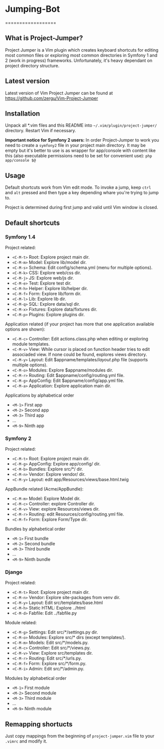 # Jumping-Bot
==================

What is Project-Jumper?
-----------------------

Project Jumper is a Vim plugin which creates keyboard shortcuts for editing most common files or exploring most common directories
in Symfony 1 and 2 (work in progress) frameworks. Unfortunately, it's heavy dependant on project directory structure.

Latest version
--------------

Latest version of Vim Project Jumper can be found at https://github.com/zergu/Vim-Project-Jumper

Installation
------------

Unpack all *.vim files and this README into `~/.vim/plugin/project-jumper/` directory. Restart Vim if necessary.

**Important notice for Symfony 2 users:** In order Project-Jumper to work you need to create a `symfony2` file in your project main directory.
It may be empty but it's better to use is as wrapper for app/console with content like this (also executable permissions need to be set for convenient
use):
`php app/console $@`

Usage
-----

Default shortcuts work from Vim edit mode. To invoke a jump, keep `ctrl` and `alt` pressed and then type a key depending whare you're trying to jump to.

Project is determined during first jump and valid until Vim window is closed.

Default shortcuts
-----------------

### Symfony 1.4 ###

Project related:

* `<C-M-t>` Root: Explore project main dir.
* `<C-M-m>` Model: Explore lib/model dir.
* `<C-M-s>` Schema: Edit config/schema.yml (menu for multiple options).
* `<C-M-k>` CSS: Explore web/css dir.
* `<C-M-j>` JS: Explore web/js dir.
* `<C-M-e>` Test: Explore test dir.
* `<C-M-h>` Helper: Explore lib/helper dir.
* `<C-M-f>` Form: Explore lib/form dir.
* `<C-M-l>` Lib: Explore lib dir.
* `<C-M-q>` SQL: Explore data/sql dir.
* `<C-M-x>` Fixtures: Explore data/fixtures dir.
* `<C-M-p>` Plugins: Explore plugins dir.

Application related (if your project has more that one application available options are shown):

* `<C-M-c>` Controller: Edit actions.class.php when editing or exploring module templates.
* `<C-M-v>` View: While cursor is placed on function header tries to edit associaded view. If none could be found, explores views directory.
* `<C-M-y>` Layout: Edit $appname/templates/*layout*.php file (supports multiple options).
* `<C-M-o>` Modules: Explore $appname/modules dir.
* `<C-M-r>` Routing: Edit $appname/config/routing.yml file.
* `<C-M-g>` AppConfig: Edit $appname/config/app.yml file.
* `<C-M-a>` Application: Explore application main dir.

Applications by alphabetical order

* `<M-1>` First app
* `<M-2>` Second app
* `<M-3>` Third app
* …
* `<M-9>` Ninth app

### Symfony 2 ###

Project related:

* `<C-M-t>` Root: Explore project main dir.
* `<C-M-g>` AppConfig: Explore app/config/ dir.
* `<C-M-b>` Bundles: Explore src/\*/ dir.
* `<C-M-n>` Vendor: Explore vendor/ dir.
* `<C-M-y>` Layout: edit app/Resources/views/base.html.twig

AppBundle related (Acme/AppBundle):

* `<C-M-m>` Model: Explore Model dir.
* `<C-M-c>` Controller: explore Controller dir.
* `<C-M-v>` View: explore Resources/views dir.
* `<C-M-r>` Routing: edit Resources/config/routing.yml file.
* `<C-M-f>` Form: Explore Form/Type dir.

Bundles by alphabetical order

* `<M-1>` First bundle
* `<M-2>` Second bundle
* `<M-3>` Third bundle
* …
* `<M-9>` Ninth bundle

### Django ###

Project related:

* `<C-M-t>` Root: Explore project main dir.
* `<C-M-n>` Vendor: Explore site-packages from venv dir.
* `<C-M-y>` Layout: Edit src/templates/base.html
* `<C-M-h>` Static HTML: Explore ../html
* `<C-M-d>` Fabfile: Edit ../fabfile.py

Module related:

* `<C-M-g>` Settings: Edit src/\*/settings.py dir.
* `<C-M-o>` Modules: Explore src/\* dirs (except templates/).
* `<C-M-m>` Models: Edit src/\*/models.py.
* `<C-M-c>` Controller: Edit src/\*/views.py.
* `<C-M-v>` View: Explore src/templates dir.
* `<C-M-r>` Routing: Edit src/\*/urls.py.
* `<C-M-f>` Form: Explore src/\*/form.py.
* `<C-M-i>` Admin: Edit src/\*/admin.py.

Modules by alphabetical order

* `<M-1>` First module
* `<M-2>` Second module
* `<M-3>` Third module
* …
* `<M-9>` Ninth module


Remapping shortucts
-------------------

Just copy mappings from the beginning of `project-jumper.vim` file to your `.vimrc` and modify it.

